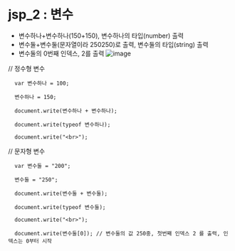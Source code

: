 # jsp_2 : 변수
- 변수하나+변수하나(150+150), 변수하나의 타입(number) 출력
- 변수둘+변수둘(문자열이라 250250)로 출력, 변수둘의 타입(string) 출력
- 변수둘의 0번째 인덱스, 2를 출력
![image](https://user-images.githubusercontent.com/37132897/158106860-000ea9b0-c939-4459-9162-a844115ef50e.png)


// 정수형 변수

      var 변수하나 = 100;
      
      변수하나 = 150;
      
      document.write(변수하나 + 변수하나);
      
      document.write(typeof 변수하나);
      
      document.write("<br>");
      
// 문자형 변수

      var 변수둘 = "200";
      
      변수둘 = "250";
      
      document.write(변수둘 + 변수둘);
      
      document.write(typeof 변수둘);
      
      document.write("<br>");
      
      document.write(변수둘[0]); // 변수둘의 값 250중, 첫번째 인덱스 2 를 출력, 인덱스는 0부터 시작

